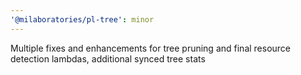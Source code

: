 ```yaml
---
'@milaboratories/pl-tree': minor
---
```


Multiple fixes and enhancements for tree pruning and final resource detection lambdas, additional synced tree stats
